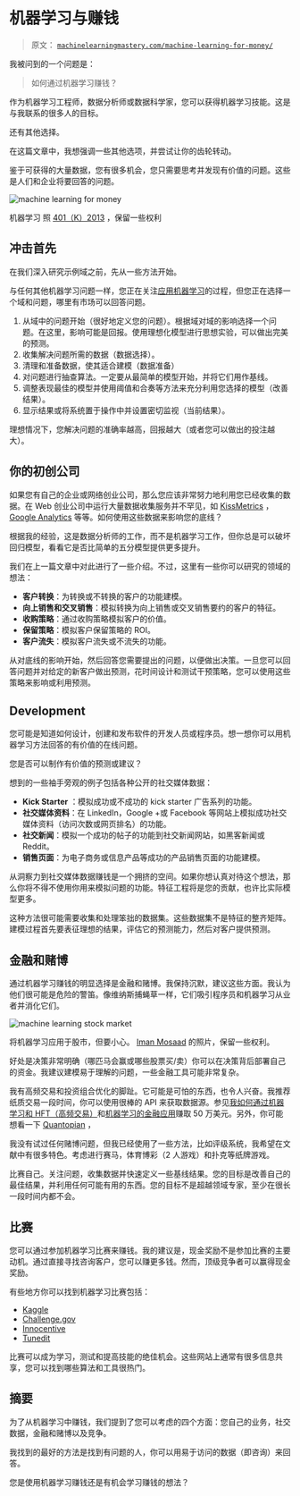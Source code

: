# 机器学习与赚钱

> 原文： [`machinelearningmastery.com/machine-learning-for-money/`](https://machinelearningmastery.com/machine-learning-for-money/)

我被问到的一个问题是：

> 如何通过机器学习赚钱？

作为机器学习工程师，数据分析师或数据科学家，您可以获得机器学习技能。这是与我联系的很多人的目标。

还有其他选择。

在这篇文章中，我想强调一些其他选项，并尝试让你的齿轮转动。

鉴于可获得的大量数据，您有很多机会，您只需要思考并发现有价值的问题。这些是人们和企业将要回答的问题。

![machine learning for money](img/8e2d56487dd68e143986ffe93a293786.jpg)

机器学习
照 [401（K）2013](https://www.flickr.com/photos/68751915@N05/6757871357/sizes/l) ，保留一些权利

## 冲击首先

在我们深入研究示例域之前，先从一些方法开始。

与任何其他机器学习问题一样，您正在关注[应用机器学习](http://machinelearningmastery.com/applied-machine-learning-process/ "Solve Machine Learning Problems Step­-by­-Step")的过程，但您正在选择一个域和问题，哪里有市场可以回答问题。

1.  从域中的问题开始（很好地定义您的问题）。根据域对域的影响选择一个问题。在这里，影响可能是回报。使用理想化模型进行思想实验，可以做出完美的预测。
2.  收集解决问题所需的数据（数据选择）。
3.  清理和准备数据，使其适合建模（数据准备）
4.  对问题进行抽查算法。一定要从最简单的模型开始，并将它们用作基线。
5.  调整表现最佳的模型并使用阈值和合奏等方法来充分利用您选择的模型（改善结果）。
6.  显示结果或将系统置于操作中并设置密切监视（当前结果）。

理想情况下，您解决问题的准确率越高，回报越大（或者您可以做出的投注越大）。

## 你的初创公司

如果您有自己的企业或网络创业公司，那么您应该非常努力地利用您已经收集的数据。在 Web 创业公司中运行大量数据收集服务并不罕见，如 [KissMetrics](https://www.kissmetrics.com/) ， [Google Analytics](http://www.google.com/analytics/) 等等。如何使用这些数据来影响您的底线？

根据我的经验，这是数据分析师的工作，而不是机器学习工作，但你总是可以破坏回归模型，看看它是否比简单的五分模型提供更多提升。

我们在上一篇文章中对此进行了一些介绍。不过，这里有一些你可以研究的领域的想法：

*   **客户转换**：为转换或不转换的客户的功能建模。
*   **向上销售和交叉销售**：模拟转换为向上销售或交叉销售要约的客户的特征。
*   **收购策略**：通过收购策略模拟客户的价值。
*   **保留策略**：模拟客户保留策略的 ROI。
*   **客户流失**：模拟客户流失或不流失的功能。

从对底线的影响开始，然后回答您需要提出的问题，以便做出决策。一旦您可以回答问题并对给定的新客户做出预测，花时间设计和测试干预策略，您可以使用这些策略来影响或利用预测。

## Development

您可能是知道如何设计，创建和发布软件的开发人员或程序员。想一想你可以用机器学习方法回答的有价值的在线问题。

您是否可以制作有价值的预测或建议？

想到的一些袖手旁观的例子包括各种公开的社交媒体数据：

*   **Kick Starter** ：模拟成功或不成功的 kick starter 广告系列的功能。
*   **社交媒体资料**：在 LinkedIn，Google +或 Facebook 等网站上模拟成功社交媒体资料（访问次数或网页排名）的功能。
*   **社交新闻**：模拟一个成功的帖子的功能到社交新闻网站，如黑客新闻或 Reddit。
*   **销售页面**：为电子商务或信息产品等成功的产品销售页面的功能建模。

从洞察力到社交媒体数据赚钱是一个拥挤的空间。如果你想认真对待这个想法，那么你将不得不使用你用来模拟问题的功能。特征工程将是您的贡献，也许比实际模型更多。

这种方法很可能需要收集和处理笨拙的数据集。这些数据集不是特征的整齐矩阵。建模过程首先要表征理想的结果，评估它的预测能力，然后对客户提供预测。

## 金融和赌博

通过机器学习赚钱的明显选择是金融和赌博。我保持沉默，建议这些方面。我认为他们很可能是危险的警笛。像维纳斯捕蝇草一样，它们吸引程序员和机器学习从业者并消化它们。

![machine learning stock market](img/ff3af351e7e99a9b37ba4e1c521c6304.jpg)

将机器学习应用于股市，但要小心。
[Iman Mosaad](https://www.flickr.com/photos/imosaad/4111211837/sizes/l) 的照片，保留一些权利。

好处是决策非常明确（哪匹马会赢或哪些股票买/卖）你可以在决策背后部署自己的资金。我建议建模易于理解的问题，一些金融工具可能非常复杂。

我有高频交易和投资组合优化的脚趾。它可能是可怕的东西，也令人兴奋。我推荐纸质交易一段时间，你可以使用很棒的 API 来获取数据源。参见[我如何通过机器学习和 HFT（高频交易）](http://jspauld.com/post/35126549635/how-i-made-500k-with-machine-learning-and-hft)和[机器学习的金融应用](http://www-stat.wharton.upenn.edu/~steele/Courses/9xx/Resources/MLFinancialApplications/MLFinance.html)赚取 50 万美元。另外，你可能想看一下 [Quantopian](https://www.quantopian.com) ，

我没有试过任何赌博问题，但我已经使用了一些方法，比如评级系统，我希望在文献中有很多特色。考虑进行赛马，体育博彩（2 人游戏）和扑克等纸牌游戏。

比赛自己。关注问题，收集数据并快速定义一些基线结果。您的目标是改善自己的最佳结果，并利用任何可能有用的东西。您的目标不是超越领域专家，至少在很长一段时间内都不会。

## 比赛

您可以通过参加机器学习比赛来赚钱。我的建议是，现金奖励不是参加比赛的主要动机。通过直接寻找咨询客户，您可以赚更多钱。然而，顶级竞争者可以赢得现金奖励。

有些地方你可以找到机器学习比赛包括：

*   [Kaggle](http://kaggle.com)
*   [Challenge.gov](https://challenge.gov/)
*   [Innocentive](http://www.innocentive.com/)
*   [Tunedit](http://tunedit.org/)

比赛可以成为学习，测试和提高技能的绝佳机会。这些网站上通常有很多信息共享，您可以找到哪些算法和工具很热门。

## 摘要

为了从机器学习中赚钱，我们提到了您可以考虑的四个方面：您自己的业务，社交数据，金融和赌博以及竞争。

我找到的最好的方法是找到有问题的人，你可以用易于访问的数据（即咨询）来回答。

您是使用机器学习赚钱还是有机会学习赚钱的想法？